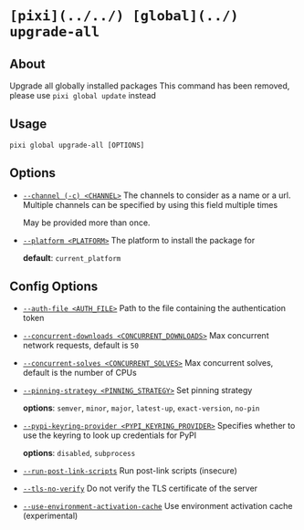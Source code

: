 # `[pixi](../../) [global](../) upgrade-all`

## About

Upgrade all globally installed packages This command has been removed, please use `pixi global update` instead

## Usage

```text
pixi global upgrade-all [OPTIONS]

```

## Options

- [`--channel (-c) <CHANNEL>`](#arg---channel) The channels to consider as a name or a url. Multiple channels can be specified by using this field multiple times

  May be provided more than once.

- [`--platform <PLATFORM>`](#arg---platform) The platform to install the package for

  **default**: `current_platform`

## Config Options

- [`--auth-file <AUTH_FILE>`](#arg---auth-file) Path to the file containing the authentication token

- [`--concurrent-downloads <CONCURRENT_DOWNLOADS>`](#arg---concurrent-downloads) Max concurrent network requests, default is `50`

- [`--concurrent-solves <CONCURRENT_SOLVES>`](#arg---concurrent-solves) Max concurrent solves, default is the number of CPUs

- [`--pinning-strategy <PINNING_STRATEGY>`](#arg---pinning-strategy) Set pinning strategy

  **options**: `semver`, `minor`, `major`, `latest-up`, `exact-version`, `no-pin`

- [`--pypi-keyring-provider <PYPI_KEYRING_PROVIDER>`](#arg---pypi-keyring-provider) Specifies whether to use the keyring to look up credentials for PyPI

  **options**: `disabled`, `subprocess`

- [`--run-post-link-scripts`](#arg---run-post-link-scripts) Run post-link scripts (insecure)

- [`--tls-no-verify`](#arg---tls-no-verify) Do not verify the TLS certificate of the server

- [`--use-environment-activation-cache`](#arg---use-environment-activation-cache) Use environment activation cache (experimental)
